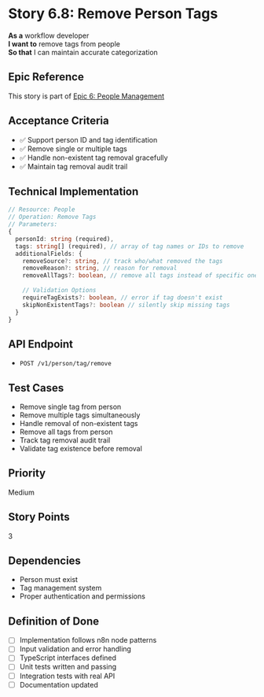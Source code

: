 # Story 6.8: Remove Person Tags

**As a** workflow developer  
**I want to** remove tags from people  
**So that** I can maintain accurate categorization

## Epic Reference
This story is part of [Epic 6: People Management](./epic.md)

## Acceptance Criteria
- ✅ Support person ID and tag identification
- ✅ Remove single or multiple tags
- ✅ Handle non-existent tag removal gracefully
- ✅ Maintain tag removal audit trail

## Technical Implementation
```typescript
// Resource: People
// Operation: Remove Tags
// Parameters:
{
  personId: string (required),
  tags: string[] (required), // array of tag names or IDs to remove
  additionalFields: {
    removeSource?: string, // track who/what removed the tags
    removeReason?: string, // reason for removal
    removeAllTags?: boolean, // remove all tags instead of specific ones
    
    // Validation Options
    requireTagExists?: boolean, // error if tag doesn't exist
    skipNonExistentTags?: boolean // silently skip missing tags
  }
}
```

## API Endpoint
- `POST /v1/person/tag/remove`

## Test Cases
- Remove single tag from person
- Remove multiple tags simultaneously
- Handle removal of non-existent tags
- Remove all tags from person
- Track tag removal audit trail
- Validate tag existence before removal

## Priority
Medium

## Story Points
3

## Dependencies
- Person must exist
- Tag management system
- Proper authentication and permissions

## Definition of Done
- [ ] Implementation follows n8n node patterns
- [ ] Input validation and error handling
- [ ] TypeScript interfaces defined
- [ ] Unit tests written and passing
- [ ] Integration tests with real API
- [ ] Documentation updated
